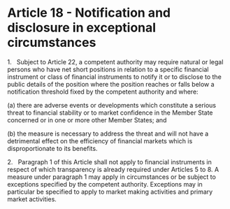 # Article 18 - Notification and disclosure in exceptional circumstances


1.   Subject to Article 22, a competent authority may require natural or legal persons who have net short positions in relation to a specific financial instrument or class of financial instruments to notify it or to disclose to the public details of the position where the position reaches or falls below a notification threshold fixed by the competent authority and where:

(a) there are adverse events or developments which constitute a serious threat to financial stability or to market confidence in the Member State concerned or in one or more other Member States; and

(b) the measure is necessary to address the threat and will not have a detrimental effect on the efficiency of financial markets which is disproportionate to its benefits.

2.   Paragraph 1 of this Article shall not apply to financial instruments in respect of which transparency is already required under Articles 5 to 8. A measure under paragraph 1 may apply in circumstances or be subject to exceptions specified by the competent authority. Exceptions may in particular be specified to apply to market making activities and primary market activities.
